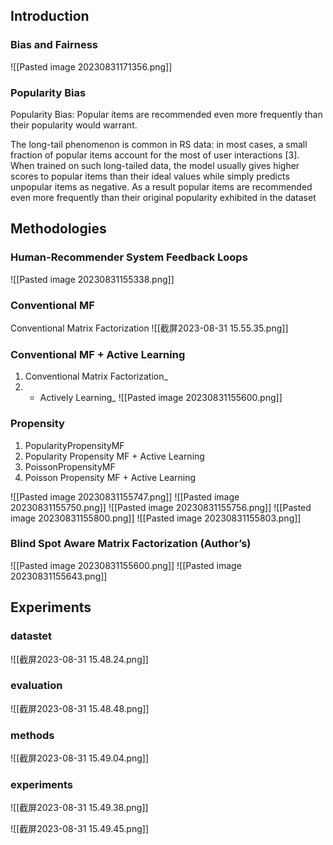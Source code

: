 
## Introduction
### Bias and Fairness
![[Pasted image 20230831171356.png]]

### Popularity Bias
Popularity Bias: Popular items are recommended even more frequently than their popularity would warrant.

The long-tail phenomenon is common in RS data: in most cases, a small fraction of popular items account for the most of user interactions [3]. When trained on such long-tailed data, the model usually gives higher scores to popular items than their ideal values while simply predicts unpopular items as negative. As a result popular items are recommended even more frequently than their original popularity exhibited in the dataset

## Methodologies

### Human-Recommender System Feedback Loops

![[Pasted image 20230831155338.png]]

### Conventional MF
Conventional Matrix Factorization
![[截屏2023-08-31 15.55.35.png]]

### Conventional MF + Active Learning
1. Conventional Matrix Factorization_
2. + Actively Learning_
![[Pasted image 20230831155600.png]]

### Propensity
1. PopularityPropensityMF
2. Popularity Propensity MF + Active Learning
3. PoissonPropensityMF
4. Poisson Propensity MF + Active Learning

![[Pasted image 20230831155747.png]]
![[Pasted image 20230831155750.png]]
![[Pasted image 20230831155756.png]]
![[Pasted image 20230831155800.png]]
![[Pasted image 20230831155803.png]]


### Blind Spot Aware Matrix Factorization (Author’s)
![[Pasted image 20230831155600.png]]
![[Pasted image 20230831155643.png]]


## Experiments


### datastet
![[截屏2023-08-31 15.48.24.png]]
### evaluation
![[截屏2023-08-31 15.48.48.png]]

### methods

![[截屏2023-08-31 15.49.04.png]]

### experiments
![[截屏2023-08-31 15.49.38.png]]

![[截屏2023-08-31 15.49.45.png]]
